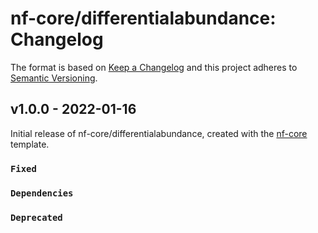 # nf-core/differentialabundance: Changelog

The format is based on [Keep a Changelog](https://keepachangelog.com/en/1.0.0/)
and this project adheres to [Semantic Versioning](https://semver.org/spec/v2.0.0.html).

## v1.0.0 - 2022-01-16

Initial release of nf-core/differentialabundance, created with the [nf-core](https://nf-co.re/) template.

### `Fixed`

### `Dependencies`

### `Deprecated`
